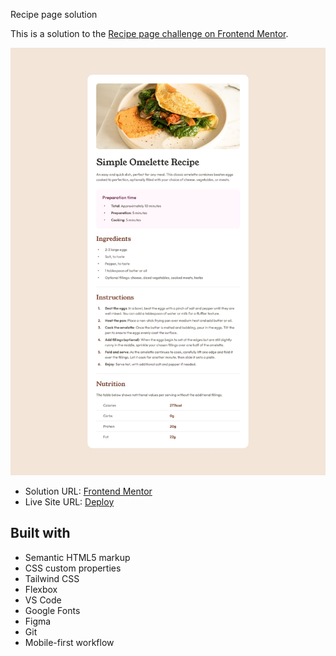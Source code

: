 Recipe page solution

This is a solution to the [Recipe page challenge on Frontend Mentor](https://www.frontendmentor.io/challenges/recipe-page-KiTsR8QQKm). 


<img src="design/desktop-design.jpg"></img>



- Solution URL: [Frontend Mentor]()
- Live Site URL: [Deploy]()



<h2>Built with</h2>

- Semantic HTML5 markup
- CSS custom properties
- Tailwind CSS
- Flexbox
- VS Code
- Google Fonts
- Figma
- Git
- Mobile-first workflow

